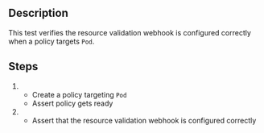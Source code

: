 ## Description

This test verifies the resource validation webhook is configured correctly when a policy targets `Pod`.

## Steps

1.  - Create a policy targeting `Pod`
    - Assert policy gets ready
1.  - Assert that the resource validation webhook is configured correctly

